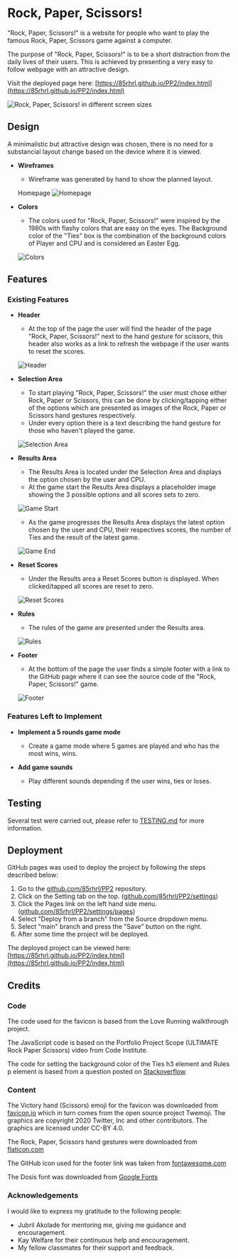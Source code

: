 # Rock, Paper, Scissors!
"Rock, Paper, Scissors!" is a website for people who want to play the famous Rock, Paper, Scissors game against a computer.

The purpose of "Rock, Paper, Scissors!" is to be a short distraction from the daily lives of their users.
This is achieved by presenting a very easy to follow webpage with an attractive design.

Visit the deployed page here: [https://85rhrl.github.io/PP2/index.html](https://85rhrl.github.io/PP2/index.html)

![Rock, Paper, Scissors! in different screen sizes](docs/images/amiresponsive.png)

## Design
A minimalistic but attractive design was chosen, there is no need for a substancial layout change based on the device where it is viewed.
- __Wireframes__
    - Wireframe was generated by hand to show the planned layout.
    
    Homepage
    ![Homepage](docs/images/wireframe-home.png)

- __Colors__
    - The colors used for "Rock, Paper, Scissors!" were inspired by the 1980s with flashy colors that are easy on the eyes. The Background color of the "Ties" box is the combination of the background colors of Player and CPU and is considered an Easter Egg.

    ![Colors](docs/images/colors.png)

## Features

### Existing Features

- __Header__
    - At the top of the page the user will find the header of the page "Rock, Paper, Scissors!" next to the hand gesture for scissors, this header also works as a link to refresh the webpage if the user wants to reset the scores.

    ![Header](docs/images/01-header.png)

- __Selection Area__
    - To start playing "Rock, Paper, Scissors!" the user must chose either Rock, Paper or Scissors, this can be done by clicking/tapping either of the options which are presented as images of the Rock, Paper or Scissors hand gestures respectively.
    - Under every option there is a text describing the hand gesture for those who haven't played the game.

    ![Selection Area](docs/images/02-choices.png)

- __Results Area__
    - The Results Area is located under the Selection Area and displays the option chosen by the user and CPU.
    - At the game start the Results Area displays a placeholder image showing the 3 possible options and all scores sets to zero.

    ![Game Start](docs/images/03-results-start.png)

    - As the game progresses the Results Area displays the latest option chosen by the user and CPU, their respectives scores, the number of Ties and the result of the latest game.

    ![Game End](docs/images/04-results-end.png)

- __Reset Scores__
    - Under the Results area a Reset Scores button is displayed. When clicked/tapped all scores are reset to zero.

    ![Reset Scores](docs/images/07-reset.png)

- __Rules__
    - The rules of the game are presented under the Results area.

    ![Rules](docs/images/05-rules.png)

- __Footer__
    - At the bottom of the page the user finds a simple footer with a link to the GitHub page where it can see the source code of the "Rock, Paper, Scissors!" game.

    ![Footer](docs/images/06-footer.png)

### Features Left to Implement

- __Implement a 5 rounds game mode__
    - Create a game mode where 5 games are played and who has the most wins, wins.

- __Add game sounds__
    - Play different sounds depending if the user wins, ties or loses.

## Testing

Several test were carried out, please refer to [TESTING.md](TESTING.md) for more information.

## Deployment

GitHub pages was used to deploy the project by following the steps described below:
    
1. Go to the [github.com/85rhrl/PP2](https://github.com/85rhrl/PP2) repository.
2. Click on the Setting tab on the top. ([github.com/85rhrl/PP2/settings](https://github.com/85rhrl/PP2/settings))
3. Click the Pages link on the left hand side menu. ([github.com/85rhrl/PP2/settings/pages](https://github.com/85rhrl/PP2/settings/pages))
4. Select "Deploy from a branch" from the Source dropdown menu.
5. Select "main" branch and press the "Save" button on the right.
6. After some time the project will be deployed.

The deployed project can be viewed here: [https://85rhrl.github.io/PP2/index.html](https://85rhrl.github.io/PP2/index.html)

## Credits

### Code
The code used for the favicon is based from the Love Running walkthrough project.

The JavaScript code is based on the Portfolio Project Scope (ULTIMATE Rock Paper Scissors) video from Code Institute.

The code for setting the background color of the Ties h3 element and Rules p element is based from a question posted on [Stackoverflow](https://stackoverflow.com/questions/14310154/how-do-i-set-a-background-color-for-the-width-of-text-not-the-width-of-the-enti).

### Content
The Victory hand (Scissors) emoji for the favicon was downloaded from [favicon.io](https://favicon.io/emoji-favicons/victory-hand) which in turn comes from the open source project Twemoji. The graphics are copyright 2020 Twitter, Inc and other contributors. The graphics are licensed under CC-BY 4.0.

The Rock, Paper, Scissors hand gestures were downloaded from [flaticon.com](https://www.flaticon.com/free-icon/rock-paper-scissors_6727646)

The GitHub icon used for the footer link was taken from [fontawesome.com](https://fontawesome.com/icons/square-github?f=brands&s=solid)

The Dosis font was downloaded from [Google Fonts](https://fonts.google.com/specimen/Dosis)

### Acknowledgements

I would like to express my gratitude to the following people:

- Jubril Akolade for mentoring me, giving me guidance and encouragement.
- Kay Welfare for their continuous help and encouragement.
- My fellow classmates for their support and feedback.